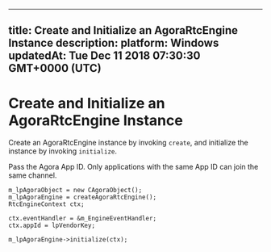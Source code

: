 
---
title: Create and Initialize an AgoraRtcEngine Instance
description: 
platform: Windows
updatedAt: Tue Dec 11 2018 07:30:30 GMT+0000 (UTC)
---
# Create and Initialize an AgoraRtcEngine Instance
Create an AgoraRtcEngine instance by invoking <code>create</code>, and initialize the instance by invoking <code>initialize</code>.

Pass the Agora App ID. Only applications with the same App ID can join the same channel.

```
m_lpAgoraObject = new CAgoraObject();
m_lpAgoraEngine = createAgoraRtcEngine();
RtcEngineContext ctx;

ctx.eventHandler = &m_EngineEventHandler;
ctx.appId = lpVendorKey;

m_lpAgoraEngine->initialize(ctx);
```

